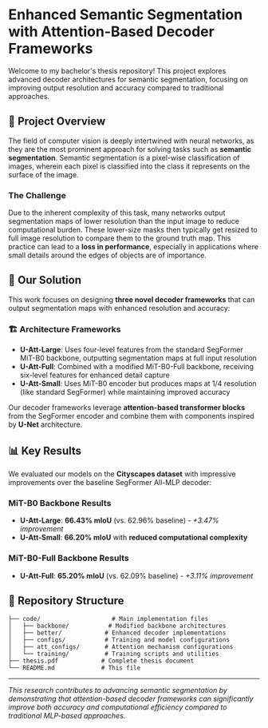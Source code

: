 # Enhanced Semantic Segmentation with Attention-Based Decoder Frameworks

Welcome to my bachelor's thesis repository! This project explores advanced decoder architectures for semantic segmentation, focusing on improving output resolution and accuracy compared to traditional approaches.

## 🎯 Project Overview

The field of computer vision is deeply intertwined with neural networks, as they are the most prominent approach for solving tasks such as **semantic segmentation**. Semantic segmentation is a pixel-wise classification of images, wherein each pixel is classified into the class it represents on the surface of the image.

### The Challenge

Due to the inherent complexity of this task, many networks output segmentation maps of lower resolution than the input image to reduce computational burden. These lower-size masks then typically get resized to full image resolution to compare them to the ground truth map. This practice can lead to a **loss in performance**, especially in applications where small details around the edges of objects are of importance.

## 🚀 Our Solution

This work focuses on designing **three novel decoder frameworks** that can output segmentation maps with enhanced resolution and accuracy:

### 🏗️ Architecture Frameworks

-   **U-Att-Large**: Uses four-level features from the standard SegFormer MiT-B0 backbone, outputting segmentation maps at full input resolution
-   **U-Att-Full**: Combined with a modified MiT-B0-Full backbone, receiving six-level features for enhanced detail capture
-   **U-Att-Small**: Uses MiT-B0 encoder but produces maps at 1/4 resolution (like standard SegFormer) while maintaining improved accuracy

Our decoder frameworks leverage **attention-based transformer blocks** from the SegFormer encoder and combine them with components inspired by **U-Net** architecture.

## 📊 Key Results

We evaluated our models on the **Cityscapes dataset** with impressive improvements over the baseline SegFormer All-MLP decoder:

### MiT-B0 Backbone Results

-   **U-Att-Large**: **66.43% mIoU** (vs. 62.96% baseline) - _+3.47% improvement_
-   **U-Att-Small**: **66.20% mIoU** with **reduced computational complexity**

### MiT-B0-Full Backbone Results

-   **U-Att-Full**: **65.20% mIoU** (vs. 62.09% baseline) - _+3.11% improvement_

## 📁 Repository Structure

```
├── code/                    # Main implementation files
│   ├── backbone/           # Modified backbone architectures
│   ├── better/            # Enhanced decoder implementations
│   ├── configs/           # Training and model configurations
│   ├── att_configs/       # Attention mechanism configurations
│   └── training/          # Training scripts and utilities
├── thesis.pdf            # Complete thesis document
└── README.md             # This file
```

---

_This research contributes to advancing semantic segmentation by demonstrating that attention-based decoder frameworks can significantly improve both accuracy and computational efficiency compared to traditional MLP-based approaches._
